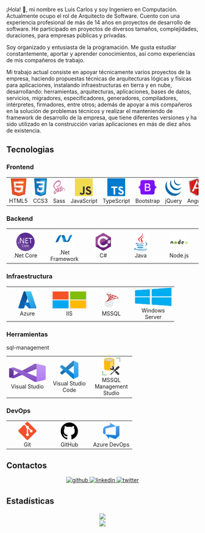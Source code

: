 ¡Hola! 👋, mi nombre es Luis Carlos y soy Ingeniero en Computación. Actualmente ocupo el rol de Arquitecto de Software. Cuento con una experiencia profesional de más de 14 años en proyectos de desarrollo de software. He participado en proyectos de diversos tamaños, complejidades, duraciones, para empresas públicas y privadas.

Soy organizado y entusiasta de la programación. Me gusta estudiar constantemente, aportar y aprender conocimientos, así como experiencias de mis compañeros de trabajo.

Mi trabajo actual consiste en apoyar técnicamente varios proyectos de la empresa, haciendo propuestas técnicas de arquitecturas lógicas y físicas para aplicaciones, instalando infraestructuras en tierra y en nube, desarrollando: herramientas, arquitecturas, aplicaciones, bases de datos, servicios, migradores, especificadores, generadores, compiladores, intérpretes, firmadores, entre otros; además de apoyar a mis compañeros en la solución de problemas técnicos y realizar el manteniendo de framework de desarrollo de la empresa, que tiene diferentes versiones y ha sido utilizado en la construcción varias aplicaciones en más de diez años de existencia.

## Tecnologias

### Frontend
<table>
  <tr>
    <td align="center" width="96">
        <a href="#"><img src="./images/html5.svg" width="48" height="48" alt="html5" /></a>
        <br>HTML5
    </td>
    <td align="center" width="96">
        <a href="#"><img src="./images/css3.svg" width="48" height="48" alt="css3" /></a>
        <br>CCS3
    </td>
    <td align="center" width="96">
        <a href="#"><img src="./images/sass.svg" width="48" height="48" alt="sass" /></a>
        <br>Sass
    </td>
    <td align="center" width="96">
        <a href="#"><img src="./images/javascript.svg" width="48" height="48" alt="javascript" /></a>
        <br>JavaScript
    </td>
    <td align="center" width="96">
        <a href="#"><img src="./images/typescript.svg" width="48" height="48" alt="typescript" /></a>
        <br>TypeScript
    </td>
    <td align="center" width="96">
        <a href="#"><img src="./images/bootstrap.svg" width="48" height="48" alt="bootstrap" /></a>
        <br>Bootstrap
    </td>
    <td align="center" width="96">
        <a href="#"><img src="./images/jquery.svg" width="48" height="48" alt="jquery" /></a>
        <br>jQuery
    </td>
    <td align="center" width="96">
        <a href="#"><img src="./images/angular.svg" width="48" height="48" alt="angular" /></a>
        <br>Angular
    </td>
    <td align="center" width="96">
        <a href="#"><img src="./images/react.svg" width="48" height="48" alt="react" /></a>
        <br>React
    </td>
  </tr>
</table>

### Backend
<table>
  <tr>
    <td align="center" width="96">
        <a href="#"><img src="./images/netcore.svg" width="48" height="48" alt="netcore" /></a>
        <br>.Net Core
    </td>
    <td align="center" width="96">
        <a href="#"><img src="./images/netframework.svg" width="48" height="48" alt="netframework" /></a>
        <br>.Net Framework
    </td>
    <td align="center" width="96">
        <a href="#"><img src="./images/csharp.svg" width="48" height="48" alt="csharp" /></a>
        <br>C#
    </td>
    <td align="center" width="96">
        <a href="#"><img src="./images/java.svg" width="48" height="48" alt="java" /></a>
        <br>Java
    </td>
    <td align="center" width="96">
        <a href="#"><img src="./images/nodejs.svg" width="48" height="48" alt="nodejs" /></a>
        <br>Node.js
    </td>
  </tr>
</table>

### Infraestructura
<table>
  <tr>
    <td align="center" width="96">
        <a href="#"><img src="./images/azure.svg" width="48" height="48" alt="azure" /></a>
        <br>Azure
    </td>
    <td align="center" width="96">
        <a href="#"><img src="./images/iis-server.svg" width="96" height="48" alt="iis-server" /></a>
        <br>IIS
    </td>
    <td align="center" width="96">
        <a href="#"><img src="./images/sql-server.svg" width="48" height="48" alt="sql-server" /></a>
        <br>MSSQL
    </td>
    <td align="center" width="96">
        <a href="#"><img src="./images/windows-server.svg" width="96" height="48" alt="windows-server" /></a>
        <br>Windows Server
    </td>
  </tr>
</table>

### Herramientas
<table>
  <tr>
    <td align="center" width="96">
        <a href="#"><img src="./images/visual-studio.svg" width="96" height="48" alt="visual-studio" /></a>
        <br>Visual Studio
    </td>
    <td align="center" width="96">
        <a href="#"><img src="./images/visual-studio-code.svg" width="48" height="48" alt="visual-studio-code" /></a>
        <br>Visual Studio Code
    </td>
    <td align="center" width="96">
        <a href="#"><img src="./images/sql-management.png" width="48" height="48" alt="sql-management" /></a>
        <br>MSSQL Management Studio
    </td>
    sql-management
  </tr>
</table>

### DevOps
<table>
  <tr>
    <td align="center" width="96">
        <a href="#"><img src="./images/git.svg" width="48" height="48" alt="git" /></a>
        <br>Git
    </td>
    <td align="center" width="96">
        <a href="#"><img src="./images/github.svg" width="48" height="48" alt="github" /></a>
        <br>GitHub
    </td>
    <td align="center" width="96">
        <a href="#"><img src="./images/azure-devops.svg" width="48" height="48" alt="azure-devops" /></a>
        <br>Azure DevOps
    </td>
  </tr>
</table>

## Contactos
<div align="center">
<a href="https://github.com/luiscasalas16" target="_blank">
<img src=https://img.shields.io/badge/github-%2324292e.svg?&style=for-the-badge&logo=github&logoColor=white alt=github style="margin-bottom: 5px;" />
</a>
<a href="https://linkedin.com/in/luiscasalas16" target="_blank">
<img src=https://img.shields.io/badge/linkedin-%231E77B5.svg?&style=for-the-badge&logo=linkedin&logoColor=white alt=linkedin style="margin-bottom: 5px;" />
</a>  
<a href="https://twitter.com/luiscasalas16" target="_blank">
<img src=https://img.shields.io/badge/twitter-%2300acee.svg?&style=for-the-badge&logo=twitter&logoColor=white alt=twitter style="margin-bottom: 5px;" />
</a>
</div>

## Estadísticas
<div align="center"><img src="https://github-readme-stats.vercel.app/api?username=luiscasalas16&show_icons=true&count_private=true&hide_border=true" align="center" /></div>  

<div align="center">
<img src="https://komarev.com/ghpvc/?username=luiscasalas16&&style=flat-square" align="center" />
</div>  

